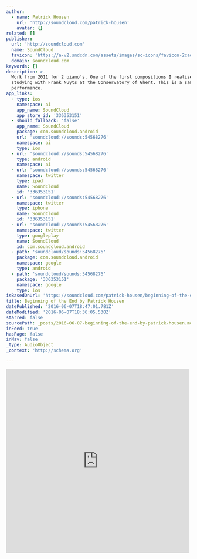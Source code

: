 ```yaml
---
author:
  - name: Patrick Housen
    url: 'http://soundcloud.com/patrick-housen'
    avatar: {}
related: []
publisher:
  url: 'http://soundcloud.com'
  name: SoundCloud
  favicon: 'https://a-v2.sndcdn.com/assets/images/sc-icons/favicon-2cadd14b.ico'
  domain: soundcloud.com
keywords: []
description: >-
  Work from 2011 for 2 piano's. One of the first compositions I realized while
  studying with Frank Nuyts at the Conservatory of Ghent. This is a sample based
  performance.
app_links:
  - type: ios
    namespace: ai
    app_name: SoundCloud
    app_store_id: '336353151'
  - should_fallback: 'false'
    app_name: SoundCloud
    package: com.soundcloud.android
    url: 'soundcloud://sounds:54568276'
    namespace: ai
    type: ios
  - url: 'soundcloud://sounds:54568276'
    type: android
    namespace: ai
  - url: 'soundcloud://sounds:54568276'
    namespace: twitter
    type: ipad
    name: SoundCloud
    id: '336353151'
  - url: 'soundcloud://sounds:54568276'
    namespace: twitter
    type: iphone
    name: SoundCloud
    id: '336353151'
  - url: 'soundcloud://sounds:54568276'
    namespace: twitter
    type: googleplay
    name: SoundCloud
    id: com.soundcloud.android
  - path: 'soundcloud/sounds:54568276'
    package: com.soundcloud.android
    namespace: google
    type: android
  - path: 'soundcloud/sounds:54568276'
    package: '336353151'
    namespace: google
    type: ios
isBasedOnUrl: 'https://soundcloud.com/patrick-housen/beginning-of-the-end'
title: Beginning of the End by Patrick Housen
datePublished: '2016-06-07T18:47:01.781Z'
dateModified: '2016-06-07T18:36:05.530Z'
starred: false
sourcePath: _posts/2016-06-07-beginning-of-the-end-by-patrick-housen.md
inFeed: true
hasPage: false
inNav: false
_type: AudioObject
_context: 'http://schema.org'

---
```

<iframe src="https://cdn.embedly.com/widgets/media.html?src=https%3A%2F%2Fw.soundcloud.com%2Fplayer%2F%3Fvisual%3Dtrue%26url%3Dhttp%253A%252F%252Fapi.soundcloud.com%252Ftracks%252F54568276%26show_artwork%3Dtrue&amp;url=https%3A%2F%2Fsoundcloud.com%2Fpatrick-housen%2Fbeginning-of-the-end&amp;image=http%3A%2F%2Fa1.sndcdn.com%2Fimages%2Ffb_placeholder.png%3F1465314307&amp;key=b7d04c9b404c499eba89ee7072e1c4f7&amp;type=text%2Fhtml&amp;schema=soundcloud" width="500" height="500" scrolling="no" frameborder="0" allowfullscreen="" style=""></iframe>